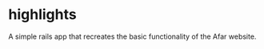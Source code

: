 highlights
==========

A simple rails app that recreates the basic functionality of the Afar website.